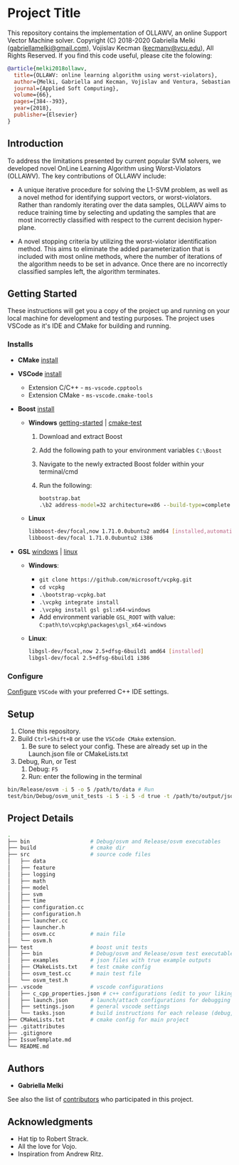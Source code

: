 # Project Title

This repository contains the implementation of OLLAWV, an online Support Vector Machine solver. Copyright (C) 2018-2020 Gabriella Melki (gabriellamelki@gmail.com), Vojislav Kecman (kecmanv@vcu.edu), All Rights Reserved. If you find this code useful, please cite the folowing:

```bibtex
@article{melki2018ollawv,
  title={OLLAWV: online learning algorithm using worst-violators},
  author={Melki, Gabriella and Kecman, Vojislav and Ventura, Sebastian and Cano, Alberto},
  journal={Applied Soft Computing},
  volume={66},
  pages={384--393},
  year={2018},
  publisher={Elsevier}
}
```

## Introduction

To address the limitations presented by current popular SVM solvers, we developed novel OnLine Learning Algorithm using Worst-Violators (OLLAWV). The key contributions of OLLAWV include:

- A unique iterative procedure for solving the L1-SVM problem, as well as a novel method for identifying support vectors, or worst-violators. Rather than randomly iterating over the data samples, OLLAWV aims to reduce training time by selecting and updating the samples that are most incorrectly classified with respect to the current decision hyper-plane.

- A novel stopping criteria by utilizing the worst-violator identification method. This aims to eliminate the added parameterization that is included with most online methods, where the number of iterations of the algorithm needs to be set in advance. Once there are no incorrectly classified samples left, the algorithm terminates.

## Getting Started

These instructions will get you a copy of the project up and running on your local machine for development and testing purposes. The project uses VSCode as it's IDE and CMake for building and running.

### Installs

- **CMake** [install](https://cmake.org/download/)
- **VSCode** [install](https://code.visualstudio.com/docs/cpp/config-linux)
  - Extension C/C++ - `ms-vscode.cpptools`
  - Extension CMake - `ms-vscode.cmake-tools`
- **Boost** [install](https://www.boost.org/users/download/)
  - **Windows** [getting-started](https://www.boost.org/doc/libs/1_73_0/more/getting_started/windows.html#boost-root-directory) | [cmake-test](https://www.boost.org/doc/libs/1_73_0/libs/test/doc/html/boost_test/adv_scenarios/build_utf.html)
    1. Download and extract Boost
    2. Add the following path to your environment variables `C:\Boost`
    3. Navigate to the newly extracted Boost folder within your terminal/cmd
    4. Run the following:

        ```cmd
        bootstrap.bat
        .\b2 address-model=32 architecture=x86 --build-type=complete --with-program_options --with-test toolset=msvc link=shared install 
        ```

  - **Linux**

      ```bash
      libboost-dev/focal,now 1.71.0.0ubuntu2 amd64 [installed,automatic]
      libboost-dev/focal 1.71.0.0ubuntu2 i386
      ```

- **GSL** [windows](https://solarianprogrammer.com/2020/01/26/getting-started-gsl-gnu-scientific-library-windows-macos-linux/) | [linux](https://www.gnu.org/software/gsl/)

  - **Windows**:
    - `git clone https://github.com/microsoft/vcpkg.git`
    - `cd vcpkg`
    - `.\bootstrap-vcpkg.bat`
    - `.\vcpkg integrate install`
    - `.\vcpkg install gsl gsl:x64-windows`
    - Add environment variable `GSL_ROOT` with value: `C:path\to\vcpkg\packages\gsl_x64-windows`
  
  - **Linux**:

    ```bash
    libgsl-dev/focal,now 2.5+dfsg-6build1 amd64 [installed]
    libgsl-dev/focal 2.5+dfsg-6build1 i386
    ```

### Configure

[Configure](https://code.visualstudio.com/docs/cpp/c-cpp-properties-schema-reference) `VSCode` with your preferred C++ IDE settings.

## Setup

1. Clone this repository.
2. Build `Ctrl+Shift+B` or use the `VSCode CMake` extension.
   1. Be sure to select your config. These are already set up in the Launch.json file or CMakeLists.txt
3. Debug, Run, or Test
   1. Debug: `F5`
   2. Run: enter the following in the terminal

```bash
bin/Release/osvm -i 5 -o 5 /path/to/data # Run
test/bin/Debug/osvm_unit_tests -i 5 -i 5 -d true -t /path/to/output/json /path/to/data # Test
```

## Project Details

```bash
.
├── bin                   # Debug/osvm and Release/osvm executables
├── build                 # cmake dir
├── src                   # source code files
│   ├── data
│   ├── feature
│   ├── logging
│   ├── math
│   ├── model
│   ├── svm
│   ├── time
│   ├── configuration.cc
│   ├── configuration.h
│   ├── launcher.cc
│   ├── launcher.h
│   ├── osvm.cc           # main file
│   └── osvm.h
├── test                  # boost unit tests
│   ├── bin               # Debug/osvm and Release/osvm test executables
│   ├── examples          # json files with true example outputs
│   ├── CMakeLists.txt    # test cmake config
│   ├── osvm_test.cc      # main test file
│   └── osvm_test.h
├── .vscode               # vscode configurations
│   ├── c_cpp_properties.json # c++ configurations (edit to your liking)
│   ├── launch.json       # launch/attach configurations for debugging
│   ├── settings.json     # general vscode settings 
│   └── tasks.json        # build instructions for each release (debug,release,test)
├── CMakeLists.txt        # cmake config for main project
├── .gitattributes
├── .gitignore
├── IssueTemplate.md
└── README.md
```

## Authors

- **Gabriella Melki**

See also the list of [contributors](https://github.com/melkiga/OLLAWorstViolator/contributors) who participated in this project.

## Acknowledgments

- Hat tip to Robert Strack.
- All the love for Vojo.
- Inspiration from Andrew Ritz.
